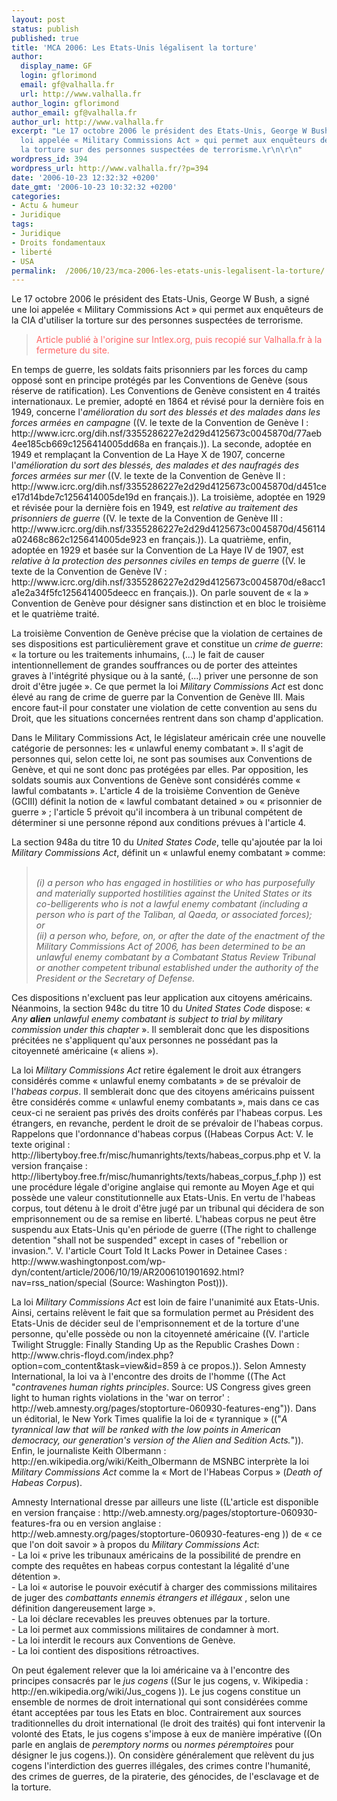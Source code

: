 ```yaml
---
layout: post
status: publish
published: true
title: 'MCA 2006: Les Etats-Unis légalisent la torture'
author:
  display_name: GF
  login: gflorimond
  email: gf@valhalla.fr
  url: http://www.valhalla.fr
author_login: gflorimond
author_email: gf@valhalla.fr
author_url: http://www.valhalla.fr
excerpt: "Le 17 octobre 2006 le président des Etats-Unis, George W Bush, a signé une
  loi appelée « Military Commissions Act » qui permet aux enquêteurs de la CIA d'utiliser
  la torture sur des personnes suspectées de terrorisme.\r\n\r\n"
wordpress_id: 394
wordpress_url: http://www.valhalla.fr/?p=394
date: '2006-10-23 12:32:32 +0200'
date_gmt: '2006-10-23 10:32:32 +0200'
categories:
- Actu & humeur
- Juridique
tags:
- Juridique
- Droits fondamentaux
- liberté
- USA
permalink:  /2006/10/23/mca-2006-les-etats-unis-legalisent-la-torture/
---
```

<p>Le 17 octobre 2006 le président des Etats-Unis, George W Bush, a signé une loi appelée « Military Commissions Act » qui permet aux enquêteurs de la CIA d'utiliser la torture sur des personnes suspectées de terrorisme.</p>
<p><a id="more"></a><a id="more-394"></a></p>
<blockquote>
<p style="color:#F66">Article publié à l'origine sur Intlex.org, puis recopié sur Valhalla.fr à la fermeture du site.</p>
</blockquote>
<p>En temps de guerre, les soldats faits prisonniers par les forces du camp opposé sont en principe protégés par les Conventions de Genève (sous réserve de ratification). Les Conventions de Genève consistent en 4 traités internationaux. Le premier, adopté en 1864 et révisé pour la dernière fois en 1949, concerne l'<i>amélioration du sort des blessés et des malades dans les forces armées en campagne</i> ((V. le texte de la Convention de Genève I : http://www.icrc.org/dih.nsf/3355286227e2d29d4125673c0045870d/77aeb4ee185cb669c1256414005dd68a en français.)). La seconde, adoptée en 1949 et remplaçant la Convention de La Haye X de 1907, concerne l'<i>amélioration du sort des blessés, des malades et des naufragés des forces armées sur mer</i> ((V. le texte de la Convention de Genève II : http://www.icrc.org/dih.nsf/3355286227e2d29d4125673c0045870d/d451cee17d14bde7c1256414005de19d en français.)). La troisième, adoptée en 1929 et révisée pour la dernière fois en 1949, est <i>relative au traitement des prisonniers de guerre</i> ((V. le texte de la Convention de Genève III : http://www.icrc.org/dih.nsf/3355286227e2d29d4125673c0045870d/456114a02468c862c1256414005de923 en français.)). La quatrième, enfin, adoptée en 1929 et basée sur la Convention de La Haye IV de 1907, est <i>relative à la protection des personnes civiles en temps de guerre</i> ((V. le texte de la Convention de Genève IV : http://www.icrc.org/dih.nsf/3355286227e2d29d4125673c0045870d/e8acc1a1e2a34f5fc1256414005deecc en français.)). On parle souvent de « la » Convention de Genève pour désigner sans distinction et en bloc le troisième et le quatrième traité.</p>
<p>La troisième Convention de Genève précise que la violation de certaines de ses dispositions est particulièrement grave et constitue un <i>crime de guerre</i>: « la torture ou les traitements inhumains, (...) le fait de causer intentionnellement de grandes souffrances ou de porter des atteintes graves à l'intégrité physique ou à la santé, (...) priver une personne de son droit d'être jugée ». Ce que permet la loi <i>Military Commissions Act</i> est donc élevé au rang de crime de guerre par la Convention de Genève III. Mais encore faut-il pour constater une violation de cette convention au sens du Droit, que les situations concernées rentrent dans son champ d'application.</p>
<p>Dans le Military Commissions Act, le législateur américain crée une nouvelle catégorie de personnes: les « unlawful enemy combatant ». Il s'agit de personnes qui, selon cette loi, ne sont pas soumises aux Conventions de Genève, et qui ne sont donc pas protégées par elles. Par opposition, les soldats soumis aux Conventions de Genève sont considérés comme « lawful combatants ». L'article 4 de la troisième Convention de Genève (GCIII) définit la notion de « lawful combatant detained » ou « prisonnier de guerre » ; l'article 5 prévoit qu'il incombera à un tribunal compétent de déterminer si une personne répond aux conditions prévues à l'article 4.</p>
<p>La section 948a du titre 10 du <i>United States Code</i>, telle qu'ajoutée par la loi <i>Military Commissions Act</i>, définit un « unlawful enemy combatant » comme:</p>
<blockquote><p><i><br />
    (i) a person who has engaged in hostilities or who has purposefully and materially supported hostilities against the United States or its co-belligerents who is not a lawful enemy combatant (including a person who is part of the Taliban, al Qaeda, or associated forces);<br />
	or<br />
    (ii) a person who, before, on, or after the date of the enactment of the Military Commissions Act of 2006, has been determined to be an unlawful enemy combatant by a Combatant Status Review Tribunal or another competent tribunal established under the authority of the President or the Secretary of Defense.<br />
</i></p>
</blockquote>
<p>Ces dispositions n'excluent pas leur application aux citoyens américains. Néanmoins, la section 948c du titre 10 du <i>United States Code</i> dispose: « <i>Any <b>alien</b> unlawful enemy combatant is subject to trial by military commission under this chapter</i> ». Il semblerait donc que les dispositions précitées ne s'appliquent qu'aux personnes ne possédant pas la citoyenneté américaine (« aliens »).</p>
<p>La loi <i>Military Commissions Act</i> retire également le droit aux étrangers considérés comme « unlawful enemy combatants » de se prévaloir de l'<i>habeas corpus</i>. Il semblerait donc que des citoyens américains puissent être considérés comme « unlawful enemy combatants », mais dans ce cas ceux-ci ne seraient pas privés des droits conférés par l'habeas corpus. Les étrangers, en revanche, perdent le droit de se prévaloir de l'habeas corpus. Rappelons que l'ordonnance d'habeas corpus ((Habeas Corpus Act: V. le texte original : http://libertyboy.free.fr/misc/humanrights/texts/habeas_corpus.php et V. la version française : http://libertyboy.free.fr/misc/humanrights/texts/habeas_corpus_f.php )) est une procédure légale d'origine anglaise qui remonte au Moyen Age et qui possède une valeur constitutionnelle aux Etats-Unis. En vertu de l'habeas corpus, tout détenu à le droit d'être jugé par un tribunal qui décidera de son emprisonnement ou de sa remise en liberté. L'habeas corpus ne peut être suspendu aux Etats-Unis qu'en période de guerre ((The right to challenge detention "shall not be suspended" except in cases of "rebellion or invasion.". V. l'article Court Told It Lacks Power in Detainee Cases : http://www.washingtonpost.com/wp-dyn/content/article/2006/10/19/AR2006101901692.html?nav=rss_nation/special (Source: Washington Post))).</p>
<p>La loi <i>Military Commissions Act</i> est loin de faire l'unanimité aux Etats-Unis. Ainsi, certains relèvent le fait que sa formulation permet au Président des Etats-Unis de décider seul de l'emprisonnement et de la torture d'une personne, qu'elle possède ou non la citoyenneté américaine ((V. l'article Twilight Struggle: Finally Standing Up as the Republic Crashes Down : http://www.chris-floyd.com/index.php?option=com_content&task=view&id=859 à ce propos.)). Selon Amnesty International, la loi va à l'encontre des droits de l'homme ((The Act "<i>contravenes human rights principles</i>. Source: US Congress gives green light to human rights violations in the 'war on terror' : http://web.amnesty.org/pages/stoptorture-060930-features-eng")). Dans un éditorial, le New York Times qualifie la loi de « tyrannique »  (("<i>A tyrannical law that will be ranked with the low points in American democracy, our generation's version of the Alien and Sedition Acts.</i>")). Enfin, le journaliste Keith Olbermann : http://en.wikipedia.org/wiki/Keith_Olbermann de MSNBC interprète la loi <i>Military Commissions Act</i> comme la « Mort de l'Habeas Corpus » (<i>Death of Habeas Corpus</i>).</p>
<p>Amnesty International dresse par ailleurs une liste ((L'article est disponible en version française : http://web.amnesty.org/pages/stoptorture-060930-features-fra ou en version anglaise : http://web.amnesty.org/pages/stoptorture-060930-features-eng )) de « ce que l'on doit savoir » à propos du <i>Military Commissions Act</i>:<br />
- La loi « prive les tribunaux américains de la possibilité de prendre en compte des requêtes en habeas corpus contestant la légalité d'une détention ».<br />
- La loi « autorise le pouvoir exécutif à charger des commissions militaires de juger des <i>combattants ennemis étrangers et illégaux</i> , selon une définition dangereusement large ».<br />
- La loi déclare recevables les preuves obtenues par la torture.<br />
- La loi permet aux commissions militaires de condamner à mort.<br />
- La loi interdit le recours aux Conventions de Genève.<br />
- La loi contient des dispositions rétroactives.</p>
<p>On peut également relever que la loi américaine va à l'encontre des principes consacrés par le <i>jus cogens</i> ((Sur le jus cogens, v. Wikipedia : http://en.wikipedia.org/wiki/Jus_cogens )). Le jus cogens constitue un ensemble de normes de droit international qui sont considérées comme étant acceptées par tous les Etats en bloc. Contrairement aux sources traditionnelles du droit international (le droit des traités) qui font intervenir la volonté des Etats, le jus cogens s'impose à eux de manière impérative ((On parle en anglais de <i>peremptory norms</i> ou <i>normes péremptoires</i> pour désigner le jus cogens.)). On considère généralement que relèvent du jus cogens l'interdiction des guerres illégales, des crimes contre l'humanité, des crimes de guerres, de la piraterie, des génocides, de l'esclavage et de la torture.</p>
